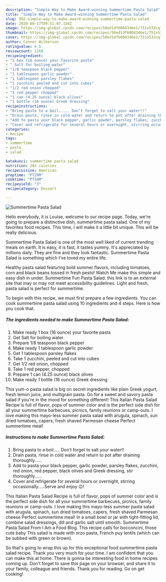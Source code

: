 ```yaml
---
description: "Simple Way to Make Award-winning Summertime Pasta Salad"
title: "Simple Way to Make Award-winning Summertime Pasta Salad"
slug: 992-simple-way-to-make-award-winning-summertime-pasta-salad
date: 2020-08-17T09:51:07.156Z
image: https://img-global.cpcdn.com/recipes/50ed1df6004346e1/751x532cq70/summertime-pasta-salad-recipe-main-photo.jpg
thumbnail: https://img-global.cpcdn.com/recipes/50ed1df6004346e1/751x532cq70/summertime-pasta-salad-recipe-main-photo.jpg
cover: https://img-global.cpcdn.com/recipes/50ed1df6004346e1/751x532cq70/summertime-pasta-salad-recipe-main-photo.jpg
author: Connor Wilkerson
ratingvalue: 4.5
reviewcount: 1168
recipeingredient:
- "1 box (16 ounce) your favorite pasta"
- " Salt for boiling water"
- "1/8 teaspoon black pepper"
- "1 tablespoon garlic powder"
- "1 tablespoon parsley flakes"
- "1 zucchini peeled and cut into cubes"
- "1/2 red onion chopped"
- "1 red pepper chopped"
- "1 can (4.25 ounce) black olives"
- "1 bottle (16 ounce) Greek dressing"
recipeinstructions:
- "Bring pasta to a boil..... Don’t forget to salt your water!!"
- "Drain pasta, rinse in cold water and return to pot after draining thoroughly......"
- "Add to pasta your black pepper, garlic powder, parsley flakes, zucchini, red onion, red pepper, black olives and Greek dressing, stir thoroughly......"
- "Cover and refrigerate for several hours or overnight, stirring occasionally.....Serve and enjoy 😉!"
categories:
- Recipe
tags:
- summertime
- pasta
- salad

katakunci: summertime pasta salad 
nutrition: 203 calories
recipecuisine: American
preptime: "PT29M"
cooktime: "PT34M"
recipeyield: "3"
recipecategory: Dessert

---
```



![Summertime Pasta Salad](https://img-global.cpcdn.com/recipes/50ed1df6004346e1/751x532cq70/summertime-pasta-salad-recipe-main-photo.jpg)

Hello everybody, it is Louise, welcome to our recipe page. Today, we're going to prepare a distinctive dish, summertime pasta salad. One of my favorites food recipes. This time, I will make it a little bit unique. This will be really delicious.

Summertime Pasta Salad is one of the most well liked of current trending meals on earth. It is easy, it is fast, it tastes yummy. It's appreciated by millions daily. They are fine and they look fantastic. Summertime Pasta Salad is something which I've loved my entire life.

Healthy pasta salad featuring bold summer flavors, including tomatoes, corn and black beans tossed in fresh pesto! Watch Me make this simple and easy dish in under. Summertime Fun Pasta Salad. this link is to an external site that may or may not meet accessibility guidelines. Light and fresh, pasta salad is perfect for summertime.


To begin with this recipe, we must first prepare a few ingredients. You can cook summertime pasta salad using 10 ingredients and 4 steps. Here is how you cook that.

<!--inarticleads1-->

##### The ingredients needed to make Summertime Pasta Salad:

1. Make ready 1 box (16 ounce) your favorite pasta
1. Get  Salt for boiling water
1. Prepare 1/8 teaspoon black pepper
1. Make ready 1 tablespoon garlic powder
1. Get 1 tablespoon parsley flakes
1. Take 1 zucchini, peeled and cut into cubes
1. Get 1/2 red onion, chopped
1. Take 1 red pepper, chopped
1. Prepare 1 can (4.25 ounce) black olives
1. Make ready 1 bottle (16 ounce) Greek dressing


This yum-o pasta salad is big on secret ingredients like plain Greek yogurt, fresh lemon juice, and multigrain pasta. Go for a sweet and savory pasta salad if you&#39;re in the mood for something different! This Italian Pasta Salad Recipe is full of flavor, pops of summer color and is the perfect side dish for all your summertime barbecues, picnics, family reunions or camp-outs. I love making this mayo-less summer pasta salad with arugula, spinach, sun dried tomatoes, capers, fresh shaved Parmesan cheese Perfect summertime meal! 

<!--inarticleads2-->

##### Instructions to make Summertime Pasta Salad:

1. Bring pasta to a boil..... Don’t forget to salt your water!!
1. Drain pasta, rinse in cold water and return to pot after draining thoroughly......
1. Add to pasta your black pepper, garlic powder, parsley flakes, zucchini, red onion, red pepper, black olives and Greek dressing, stir thoroughly......
1. Cover and refrigerate for several hours or overnight, stirring occasionally.....Serve and enjoy 😉!


This Italian Pasta Salad Recipe is full of flavor, pops of summer color and is the perfect side dish for all your summertime barbecues, picnics, family reunions or camp-outs. I love making this mayo-less summer pasta salad with arugula, spinach, sun dried tomatoes, capers, fresh shaved Parmesan cheese Perfect summertime meal! In a small bowl or jar with tight-fitting lid, combine salad dressings, dill and garlic salt until smooth. Summertime Pasta Salad From I Am a Food Blog. This recipe calls for bocconcini, those cute baby This salad is made with orzo pasta, French puy lentils (which can be subbed with green or brown). 

So that's going to wrap this up for this exceptional food summertime pasta salad recipe. Thank you very much for your time. I am confident that you can make this at home. There is gonna be interesting food in home recipes coming up. Don't forget to save this page on your browser, and share it to your family, colleague and friends. Thank you for reading. Go on get cooking!
